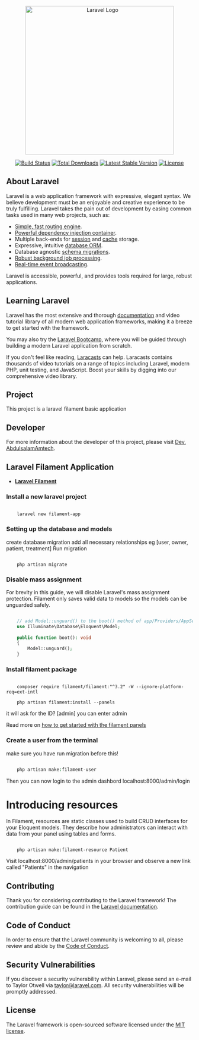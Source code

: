 <p align="center"><a href="https://laravel.com" target="_blank"><img src="https://raw.githubusercontent.com/laravel/art/master/logo-lockup/5%20SVG/2%20CMYK/1%20Full%20Color/laravel-logolockup-cmyk-red.svg" width="400" alt="Laravel Logo"></a></p>

<p align="center">
<a href="https://github.com/laravel/framework/actions"><img src="https://github.com/laravel/framework/workflows/tests/badge.svg" alt="Build Status"></a>
<a href="https://packagist.org/packages/laravel/framework"><img src="https://img.shields.io/packagist/dt/laravel/framework" alt="Total Downloads"></a>
<a href="https://packagist.org/packages/laravel/framework"><img src="https://img.shields.io/packagist/v/laravel/framework" alt="Latest Stable Version"></a>
<a href="https://packagist.org/packages/laravel/framework"><img src="https://img.shields.io/packagist/l/laravel/framework" alt="License"></a>
</p>

## About Laravel

Laravel is a web application framework with expressive, elegant syntax. We believe development must be an enjoyable and creative experience to be truly fulfilling. Laravel takes the pain out of development by easing common tasks used in many web projects, such as:

- [Simple, fast routing engine](https://laravel.com/docs/routing).
- [Powerful dependency injection container](https://laravel.com/docs/container).
- Multiple back-ends for [session](https://laravel.com/docs/session) and [cache](https://laravel.com/docs/cache) storage.
- Expressive, intuitive [database ORM](https://laravel.com/docs/eloquent).
- Database agnostic [schema migrations](https://laravel.com/docs/migrations).
- [Robust background job processing](https://laravel.com/docs/queues).
- [Real-time event broadcasting](https://laravel.com/docs/broadcasting).

Laravel is accessible, powerful, and provides tools required for large, robust applications.

## Learning Laravel

Laravel has the most extensive and thorough [documentation](https://laravel.com/docs) and video tutorial library of all modern web application frameworks, making it a breeze to get started with the framework.

You may also try the [Laravel Bootcamp](https://bootcamp.laravel.com), where you will be guided through building a modern Laravel application from scratch.

If you don't feel like reading, [Laracasts](https://laracasts.com) can help. Laracasts contains thousands of video tutorials on a range of topics including Laravel, modern PHP, unit testing, and JavaScript. Boost your skills by digging into our comprehensive video library.


## Project
This project is a laravel filament basic application


## Developer
For more information about the developer of this project, 
please visit  [Dev. AbdulsalamAmtech](https://bit.ly/abdulsalamamtech).


## Laravel Filament Application

- **[Laravel Filament](https://filamentphp.com/)**


### Install a new laravel project
```cli
    
    laravel new filament-app

```


### Setting up the database and models
create database migration add all necessary relationships
eg [user, owner, patient, treatment]
Run migration
```cli

    php artisan migrate

```    

### Disable mass assignment
For brevity in this guide, we will disable Laravel's mass assignment protection. Filament only saves valid data to models so the models can be unguarded safely.
```php

    // add Model::unguard() to the boot() method of app/Providers/AppServiceProvider.php
    use Illuminate\Database\Eloquent\Model;
 
    public function boot(): void
    {
        Model::unguard();
    }

```


### Install filament package
```cli

    composer require filament/filament:"^3.2" -W --ignore-platform-req=ext-intl

    php artisan filament:install --panels

```
it will ask for the ID? [admin]
you can enter admin

Read more on [how to get started with the filament panels](https://filamentphp.com/docs/3.x/panels/getting-started)


### Create a user from the terminal
make sure you have run migration before this!
```php

    php artisan make:filament-user

```
Then you can now login to the admin dashbord 
localhost:8000/admin/login


# Introducing resources
In Filament, resources are static classes used to build CRUD interfaces for your Eloquent models. They describe how administrators can interact with data from your panel using tables and forms.
```cli

    php artisan make:filament-resource Patient

```
Visit localhost:8000/admin/patients in your browser and observe 
a new link called "Patients" in the navigation



## Contributing

Thank you for considering contributing to the Laravel framework! The contribution guide can be found in the [Laravel documentation](https://laravel.com/docs/contributions).

## Code of Conduct

In order to ensure that the Laravel community is welcoming to all, please review and abide by the [Code of Conduct](https://laravel.com/docs/contributions#code-of-conduct).

## Security Vulnerabilities

If you discover a security vulnerability within Laravel, please send an e-mail to Taylor Otwell via [taylor@laravel.com](mailto:taylor@laravel.com). All security vulnerabilities will be promptly addressed.

## License

The Laravel framework is open-sourced software licensed under the [MIT license](https://opensource.org/licenses/MIT).
